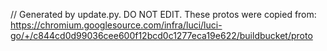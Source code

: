 // Generated by update.py. DO NOT EDIT.
These protos were copied from:
https://chromium.googlesource.com/infra/luci/luci-go/+/c844cd0d99036cee600f12bcd0c1277eca19e622/buildbucket/proto
